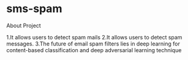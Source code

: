 # sms-spam

About Project
 

1.It allows users to detect spam mails
2.It allows users to detect spam messages.
3.The future of email spam filters lies in deep learning for content-based classification and deep adversarial learning technique

